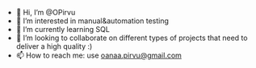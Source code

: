 - 👋 Hi, I’m @OPirvu
- 👀 I’m interested in manual&automation testing
- 🌱 I’m currently learning SQL
- 💞️ I’m looking to collaborate on different types of projects that need to deliver a high quality :)
- 📫 How to reach me: use oanaa.pirvu@gmail.com

<!---
OPirvu/OPirvu is a ✨ special ✨ repository because its `README.md` (this file) appears on your GitHub profile.
You can click the Preview link to take a look at your changes.
--->
